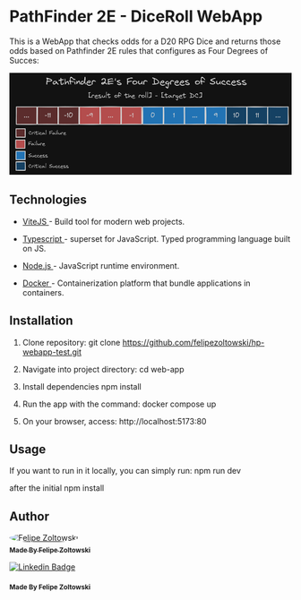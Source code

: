 # PathFinder 2E - DiceRoll WebApp

This is a WebApp that checks odds for a D20 RPG Dice and returns those odds based on
Pathfinder 2E rules that configures as Four Degrees of Succes:

<img src="image.png" alt="Pathfing degrees of success">

## Technologies

- <a href="https://vite.dev"> ViteJS </a> - Build tool for modern web projects.

- <a href="https://www.typescriptlang.org"> Typescript </a>- superset for JavaScript. Typed programming language built on JS.

- <a href="https://nodejs.org/en"> Node.js </a>- JavaScript runtime environment.

- <a href="https://www.docker.com"> Docker </a>- Containerization platform that bundle applications in containers.

## Installation

1. Clone repository:
  git clone https://github.com/felipezoltowski/hp-webapp-test.git

2. Navigate into project directory:
  cd web-app

3. Install dependencies
  npm install

4. Run the app with the command:
  docker compose up

5. On your browser, access:
  http://localhost:5173:80

## Usage
  If you want to run in it locally, you can simply run:
    npm run dev

  after the initial npm install

<h2 id="author">Author</h2>
<a href="https://github.com/felipezoltowski">
 <img style="border-radius: 50%;" src="https://avatars.githubusercontent.com/u/17614829?v=4" width="100px;" alt="Felipe Zoltowski"/>
 <br />
 <sub><b>Made By Felipe Zoltowski</b></sub></a>


[![Linkedin Badge](https://img.shields.io/badge/-Linkedin-blue?style=flat-square&logo=Linkedin&logoColor=white&link=https://www.linkedin.com/in/pauloterresleal/)](https://www.linkedin.com/in/felipe-zoltowski/)

 <sub><b>Made By Felipe Zoltowski</b></sub></a>
